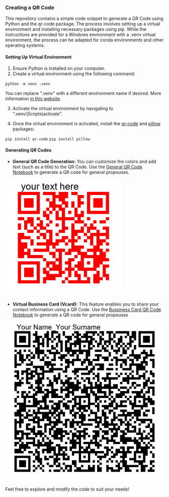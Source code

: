 ### Creating a QR Code

This repository contains a simple code snippet to generate a QR Code using Python and the qr-code package. The process involves setting up a virtual environment and installing necessary packages using pip. While the instructions are provided for a Windows environment with a .venv virtual environment, the process can be adapted for conda environments and other operating systems.

#### Setting Up Virtual Environment
1. Ensure Python is installed on your computer.
2. Create a virtual environment using the following command:

`python -m venv .venv`

You can replace ".venv" with a different environment name if desired. More information [in this website](https://docs.python.org/3/library/venv.html).

3. Activate the virtual environment by navigating to ".venv\Scripts\activate".

4. Once the virtual environment is activated, install the [qr-code](https://pypi.org/project/qrcode/) and [pillow](https://pypi.org/project/pillow/) packages:

`pip install qr-code`
`pip install pillow`


#### Generating QR Codes
- **General QR Code Generation:**
You can customize the colors and add text (such as a title) to the QR Code. Use the [General QR Code Notebook](qr_code_general.ipynb) to generate a QR code for general propouses.

![General QR-Code](./output/general_qr_code.png)

- **Virtual Business Card (Vcard):**
This feature enables you to share your contact information using a QR Code. Use the [Bussiness Card QR Code Notebook](qr-code-bussines-card.ipynb) to generate a QR code for general propouses

![Bussiness Card - QR Code](./output/vcard_Your%20Name.png)

Feel free to explore and modify the code to suit your needs!
